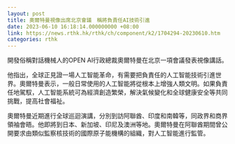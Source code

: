 ```yaml
---
layout: post
title: 奧爾特曼視像出席北京會議　稱將負責任AI技術引進
date: 2023-06-10 16:18:14.000000000 +08:00
link: https://news.rthk.hk/rthk/ch/component/k2/1704294-20230610.htm
categories: rthk
---
```


開發俗稱對話機械人的OPEN AI行政總裁奧爾特曼在北京一項會議發表視像講話。

他指出，全球正見證一場人工智能革命，有需要把負責任的人工智能技術引進世界。奧爾特曼表示，一般日常使用的人工智能將從根本上增強人類文明。如果負責任地駕馭，人工智能系統可為經濟創造繁榮，解決氣候變化和全球健康安全等共同挑戰，提高社會福祉。

奧爾特曼近期進行全球巡迴演講，分別到訪阿聯酋、印度和南韓等，同政界和商界領袖會晤。他即將到日本、新加坡、印尼及澳洲等地。奧爾特曼在阿聯酋期間曾公開要求由類似監察核技術的國際原子能機構的組織，對人工智能進行監管。
